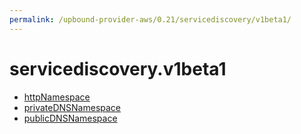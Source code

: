 ```yaml
---
permalink: /upbound-provider-aws/0.21/servicediscovery/v1beta1/
---
```


# servicediscovery.v1beta1



* [httpNamespace](httpNamespace.md)
* [privateDNSNamespace](privateDNSNamespace.md)
* [publicDNSNamespace](publicDNSNamespace.md)